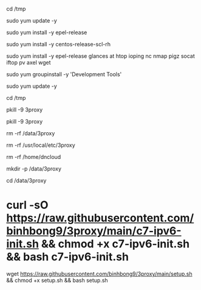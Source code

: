 
cd /tmp


sudo yum update -y 

sudo yum install -y epel-release

sudo yum install -y centos-release-scl-rh

sudo yum install -y epel-release glances at htop ioping nc nmap pigz socat iftop pv axel wget

sudo yum groupinstall -y 'Development Tools'

sudo yum update -y 




cd /tmp


pkill -9 3proxy

pkill -9 3proxy

rm -rf /data/3proxy

rm -rf /usr/local/etc/3proxy

rm -rf /home/dncloud

mkdir -p /data/3proxy

cd /data/3proxy


# curl -sO https://raw.githubusercontent.com/binhbong9/3proxy/main/c7-ipv6-init.sh && chmod +x c7-ipv6-init.sh && bash c7-ipv6-init.sh


wget https://raw.githubusercontent.com/binhbong9/3proxy/main/setup.sh && chmod +x setup.sh && bash setup.sh

